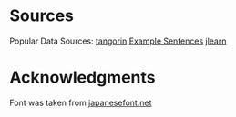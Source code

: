 # Sources

Popular Data Sources: [tangorin](https://tangorin.com/about)
[Example Sentences](http://yourei.jp/)
[jlearn](https://jlearn.net/)

# Acknowledgments

Font was taken from [japanesefont.net](https://japanesefonts.net/fonts/noto-sans-mono-cjk-jp-regular)
